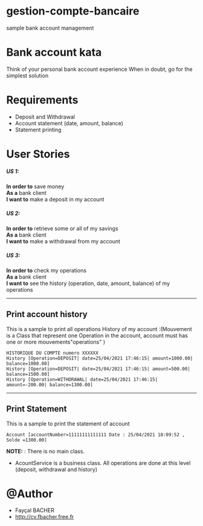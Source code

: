 # gestion-compte-bancaire
sample bank account management

# Bank account kata
Think of your personal bank account experience When in doubt, go for the simplest solution

# Requirements
- Deposit and Withdrawal
- Account statement (date, amount, balance)
- Statement printing
 
# User Stories
##### US 1:
**In order to** save money  
**As a** bank client  
**I want to** make a deposit in my account  
 
##### US 2: 
**In order to** retrieve some or all of my savings  
**As a** bank client  
**I want to** make a withdrawal from my account  
 
##### US 3: 
**In order to** check my operations  
**As a** bank client  
**I want to** see the history (operation, date, amount, balance)  of my operations  


----------------------------
## Print account history

This is a sample to print all operations History of my account :(Mouvement is a Class that represent one Operation in the account, account must has one or more mouvements"operations" )

```
HISTORIQUE DU COMPTE numero XXXXXX
History [Operation=DEPOSIT| date=25/04/2021 17:46:15| amount=1000.00| balance=1000.00]
History [Operation=DEPOSIT| date=25/04/2021 17:46:15| amount=500.00| balance=1500.00]
History [Operation=WITHDRAWAL| date=25/04/2021 17:46:15| amount=-200.00| balance=1300.00]
```

----------------------------
## Print Statement

This is a sample to print the statement of account

```
Account [accountNumber=11111111111111 Date : 25/04/2021 18:09:52 , Solde =1300.00]
```


**NOTE:** : There is no main class.
- AcountService is a business class. All operations are done at this level (deposit, withdrawal and history)




# @Author
- Fayçal BACHER
- http://cv.fbacher.free.fr